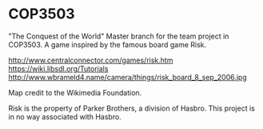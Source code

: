 # COP3503
"The Conquest of the World"
Master branch for the team project in COP3503. A game inspired by the famous board game Risk.

http://www.centralconnector.com/games/risk.htm
https://wiki.libsdl.org/Tutorials
http://www.wbrameld4.name/camera/things/risk_board_8_sep_2006.jpg

Map credit to the Wikimedia Foundation.

Risk is the property of Parker Brothers, a division of Hasbro.
This project is in no way associated with Hasbro.
